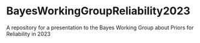 # BayesWorkingGroupReliability2023
A repository for a presentation to the Bayes Working Group about Priors for Reliability in 2023

